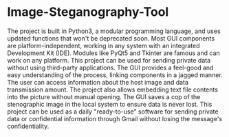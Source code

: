 # Image-Steganography-Tool
The project is built in Python3, a modular programming language, and uses updated functions that won't be deprecated soon. Most GUI components are platform-independent, working in any system with an integrated Development Kit (IDE). Modules like PyQt5 and Tkinter are famous and can work on any platform. This project can be used for sending private data without using third-party applications. The GUI provides a feel-good and easy understanding of the process, linking components in a jagged manner. The user can access information about the host image and data transmission amount. The project also allows embedding text file contents into the picture without manual opening. The GUI saves a cop of the stenographic image in the local system to ensure data is never lost. This project can be used as a daily "ready-to-use" software for sending private data or confidential information through Gmail without losing the message's confidentiality.
